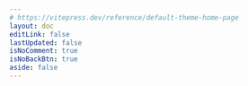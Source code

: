 ```yaml
---
# https://vitepress.dev/reference/default-theme-home-page
layout: doc
editLink: false
lastUpdated: false
isNoComment: true
isNoBackBtn: true
aside: false
---
```


<Home />

<script lang="ts" setup>
import Home from './.vitepress/theme/components/Home.vue';
</script>